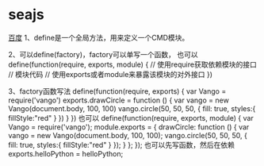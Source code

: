 # seajs
[百度](https://www.baidu.com/)
1、define是一个全局方法，用来定义一个CMD模块。

2、可以define(factory)，factory可以单写一个函数，
也可以
define(function(require, exports, module) {
	// 使用require获取依赖模块的接口
    // 模块代码
    // 使用exports或者module来暴露该模块的对外接口
})

3、factory函数写法
define(function(require, exports) {
    var Vango = require('vango')
    exports.drawCircle = function () {
        var vango = new Vango(document.body, 100, 100)
        vango.circle(50, 50, 50, {
            fill: true,
            styles:{
                fillStyle:"red"
            }
        })
    }
})
也可以
define(function(require, exports, module) {
    var Vango = require('vango');
    module.exports = {
        drawCircle: function () {
            var vango = new Vango(document.body, 100, 100);
            vango.circle(50, 50, 50, {
                fill: true,
                styles:{
                    fillStyle:"red"
                }
            });
        }
    };
});
也可以先写函数，然后在依赖
exports.helloPython = helloPython;
